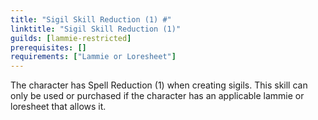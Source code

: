 ```yaml
---
title: "Sigil Skill Reduction (1) #"
linktitle: "Sigil Skill Reduction (1)"
guilds: [lammie-restricted]
prerequisites: []
requirements: ["Lammie or Loresheet"]
---
```

The character has Spell Reduction (1) when creating sigils. This skill can only be used or purchased if the character has an applicable lammie or loresheet that allows it.
